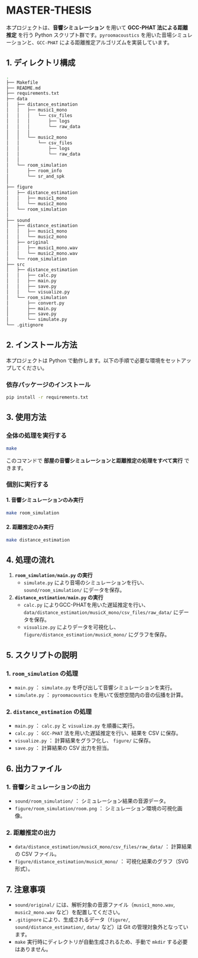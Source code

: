 # MASTER-THESIS

本プロジェクトは、**音響シミュレーション** を用いて **GCC-PHAT 法による距離推定** を行う Python スクリプト群です。`pyroomacoustics` を用いた音場シミュレーションと、`GCC-PHAT` による距離推定アルゴリズムを実装しています。

## 1. ディレクトリ構成

```bash
.
├── Makefile
├── README.md
├── requirements.txt
├── data
│   ├── distance_estimation
│   │   ├── music1_mono
│   │   │   └── csv_files
│   │   │       ├── logs
│   │   │       └── raw_data
│   │   │  
│   │   └── music2_mono
│   │       └── csv_files
│   │           ├── logs
│   │           └── raw_data
│   │
│   └── room_simulation
│       ├── room_info
│       └── sr_and_spk
│
├── figure
│   ├── distance_estimation
│   │   ├── music1_mono
│   │   └── music2_mono
│   └── room_simulation
│
├── sound
│   ├── distance_estimation
│   │   ├── music1_mono
│   │   └── music2_mono
│   ├── original
│   │   ├── music1_mono.wav
│   │   └── music2_mono.wav
│   └── room_simulation
├── src
│   ├── distance_estimation
│   │   ├── calc.py
│   │   ├── main.py
│   │   ├── save.py
│   │   └── visualize.py
│   └── room_simulation
│       ├── convert.py
│       ├── main.py
│       ├── save.py
│       └── simulate.py
└── .gitignore
```

## 2. インストール方法

本プロジェクトは Python で動作します。以下の手順で必要な環境をセットアップしてください。

### 依存パッケージのインストール

```bash
pip install -r requirements.txt
```

## 3. 使用方法

### 全体の処理を実行する

```bash
make
```

このコマンドで **部屋の音響シミュレーションと距離推定の処理をすべて実行** できます。

### 個別に実行する

#### 1. 音響シミュレーションのみ実行

```bash
make room_simulation
```

#### 2. 距離推定のみ実行

```bash
make distance_estimation
```

## 4. 処理の流れ

1. **`room_simulation/main.py` の実行**
    - `simulate.py` により音場のシミュレーションを行い、 `sound/room_simulation/` にデータを保存。
2. **`distance_estimation/main.py` の実行**
    - `calc.py` によりGCC-PHATを用いた遅延推定を行い、 `data/distance_estimation/musicX_mono/csv_files/raw_data/` にデータを保存。
    - `visualize.py` によりデータを可視化し、 `figure/distance_estimation/musicX_mono/` にグラフを保存。

## 5. スクリプトの説明

### 1. `room_simulation` の処理

- `main.py` ： `simulate.py` を呼び出して音響シミュレーションを実行。
- `simulate.py` ： `pyroomacoustics` を用いて仮想空間内の音の伝播を計算。

### 2. `distance_estimation` の処理

- `main.py` ： `calc.py` と `visualize.py` を順番に実行。
- `calc.py` ： `GCC-PHAT` 法を用いた遅延推定を行い、結果を CSV に保存。
- `visualize.py` ： 計算結果をグラフ化し、 `figure/` に保存。
- `save.py` ： 計算結果の CSV 出力を担当。

## 6. 出力ファイル

### 1. 音響シミュレーションの出力

- `sound/room_simulation/` ： シミュレーション結果の音源データ。
- `figure/room_simulation/room.png` ： シミュレーション環境の可視化画像。

### 2. 距離推定の出力

- `data/distance_estimation/musicX_mono/csv_files/raw_data/` ： 計算結果の CSV ファイル。
- `figure/distance_estimation/musicX_mono/` ： 可視化結果のグラフ（SVG 形式）。

## 7. 注意事項

- `sound/original/` には、解析対象の音源ファイル（`music1_mono.wav`, `music2_mono.wav` など）を配置してください。
- `.gitignore` により、生成されるデータ（`figure/`, `sound/distance_estimation/`, `data/` など）は Git の管理対象外となっています。
- `make` 実行時にディレクトリが自動生成されるため、手動で `mkdir` する必要はありません。
